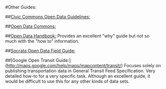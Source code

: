 #Other Guides:


##[Civic Commons Open Data Guidelines:](http://wiki.civiccommons.org/Open_Data_Guidelines)

##[Open Data Commons:](http://opendatacommons.org/guide/)

##[Open Data Handbook:](http://opendatahandbook.org/)
Provides an excellent "why" guide but not so much with the "how to" information.

##[Socrata Open Data Field Guide:](http://www.socrata.com/open-data-field-guide-chapter/about/)

##[Google Open Transit Guide:] (http://maps.google.com/help/maps/mapcontent/transit/)
Focuses solely on publishing transportation data in General Transit Feed Specification.  Very detailed how-to for a very specific task.  Although an excellent guide, it would be difficult to use this for any other kinds of data sets.

